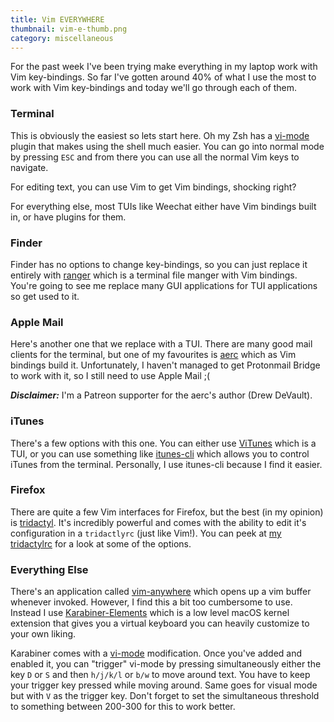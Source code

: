 ```yaml
---
title: Vim EVERYWHERE
thumbnail: vim-e-thumb.png
category: miscellaneous
---
```


For the past week I've been trying make everything in my laptop work with
Vim key-bindings. So far I've gotten around 40% of what I use the most to work
with Vim key-bindings and today we'll go through each of them.

### Terminal

This is obviously the easiest so lets start here. Oh my Zsh has a [vi-mode][]
plugin that makes using the shell much easier. You can go into normal mode
by pressing `ESC` and from there you can use all the normal Vim keys to navigate.

For editing text, you can use Vim to get Vim bindings, shocking right?

For everything else, most TUIs like Weechat either have Vim bindings built in, or
have plugins for them.

[vi-mode]: https://github.com/robbyrussell/oh-my-zsh/tree/master/plugins/vi-mode

### Finder

Finder has no options to change key-bindings, so you can just replace it
entirely with [ranger][] which is a terminal file manger with Vim bindings.
You're going to see me replace many GUI applications for TUI applications so
get used to it.

[ranger]: https://github.com/ranger/ranger

### Apple Mail

Here's another one that we replace with a TUI. There are many good mail
clients for the terminal, but one of my favourites is [aerc][] which as Vim
bindings build it. Unfortunately, I haven't managed to get Protonmail Bridge
to work with it, so I still need to use Apple Mail ;(

***Disclaimer:*** I'm a Patreon supporter for the aerc's author (Drew
DeVault).

[aerc]: https://git.sr.ht/~sircmpwn/aerc

### iTunes

There's a few options with this one. You can either use [ViTunes][] which is a
TUI, or you can use something like [itunes-cli][] which allows you to control
iTunes from the terminal. Personally, I use itunes-cli because I find it
easier.

[ViTunes]: https://github.com/ryanflannery/vitunes
[itunes-cli]: https://github.com/ktr0731/itunes-cli

### Firefox

There are quite a few Vim interfaces for Firefox, but the best (in my opinion)
is [tridactyl][]. It's incredibly powerful and comes with the ability to edit
it's configuration in a `tridactlyrc` (just like Vim!). You can peek at [my tridactylrc][]
for a look at some of the options.

[tridactyl]: https://github.com/tridactyl/tridactyl
[my tridactylrc]: https://github.com/beanpuppy/dotfiles/blob/master/tridactyl/tridactylrc

### Everything Else

There's an application called [vim-anywhere][] which opens up a vim buffer
whenever invoked. However, I find this a bit too cumbersome to use. Instead I
use [Karabiner-Elements][] which is a low level macOS kernel extension that
gives you a virtual keyboard you can heavily customize to your own liking.

Karabiner comes with a [vi-mode][] modification. Once you've added and enabled
it, you can "trigger" vi-mode by pressing simultaneously either the key `D` or
`S` and then `h/j/k/l` or `b/w` to move around text. You have to keep your
trigger key pressed while moving around. Same goes for visual mode but with
`V` as the trigger key. Don't forget to set the simultaneous threshold to
something between 200-300 for this to work better.

[vim-anywhere]: https://github.com/cknadler/vim-anywhere
[Karabiner-Elements]: https://github.com/tekezo/Karabiner-Elements
[vi-mode]: https://pqrs.org/osx/karabiner/complex_modifications/#vi_mode
